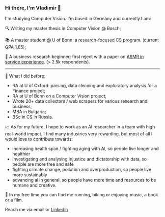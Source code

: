 ### Hi there, I'm Vladimir 👋

I'm studying Computer Vision. I'm based in Germany and currently I am:

🔍 Writing my master thesis in Computer Vision @ Bosch;

📚 A master student @ U of Bonn: a research-focused CS program. (current GPA 1.65);

📃 A business research beginner: first reject with a paper on [ASMR in service experience](https://asmruniversity.com/tag/vladimir-fedoseev/). (> 2.5k respondents).

_____
🚈 What I did before:
- RA at U of Oxford: parsing, data cleaning and exploratory analysis for a Finance project;
- RA at U of Bonn on a Computer Vision project;
- Wrote 20+ data collectors / web scrapers for various research and business;
- MBA in Bulgaria;
- BSc in CS in Russia.

📈 As for my future, I hope to work as an AI researcher in a team with high real-world impact. I find many industries very rewarding, but most of all I would love to contribute towards:

- increasing health span / fighting aging with AI, so people live longer and healthier
- investigating and analysing injustice and dictatorship with data, so people are more free and safe
- fighting climate change, pollution and overproduction, so people live more sustainably
- advancing ai in general, so people have more time and resources to be humane and creative.

🏃 In my free time you can find me running, biking or enjoying music, a book or a film.

Reach me via email or [Linkedin](linkedin.com/in/v-fedoseev/)
